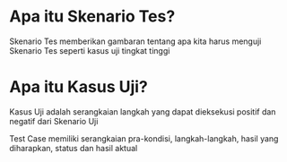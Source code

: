 <h1>Apa itu Skenario Tes? </h1>

Skenario Tes memberikan gambaran tentang apa
kita harus menguji
Skenario Tes seperti kasus uji tingkat tinggi

<h1>Apa itu Kasus Uji?</h1>

Kasus Uji adalah serangkaian langkah yang dapat dieksekusi positif dan negatif dari Skenario Uji

Test Case memiliki serangkaian pra-kondisi, langkah-langkah, hasil yang diharapkan, status dan hasil aktual

